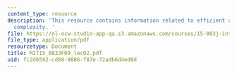 ```yaml
---
content_type: resource
description: 'This resource contains information related to efficient algorithms and
  complexity. '
file: https://ol-ocw-studio-app-qa.s3.amazonaws.com/courses/15-083j-integer-programming-and-combinatorial-optimization-fall-2009/fc2d6592cd689886f87e72adb6d4ed6d_MIT15_083JF09_lec02.pdf
file_type: application/pdf
resourcetype: Document
title: MIT15_083JF09_lec02.pdf
uid: fc2d6592-cd68-9886-f87e-72adb6d4ed6d
---
```

